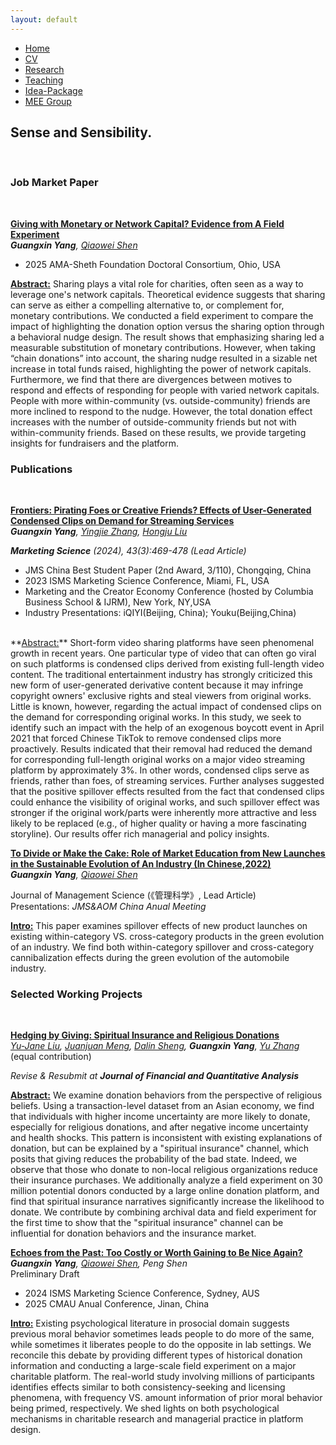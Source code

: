 ```yaml
---
layout: default
---  
```

 
 <ul>
 <li><a href="./">Home</a></li>
 <li><a href="./assets/files/CV.pdf">CV</a></li>
 <li><a href="./research.html">Research</a></li>
 <li><a href="./teaching.html">Teaching</a></li>
 <li><a href="./resources.html">Idea-Package</a></li>
 <li><a href="https://sites.google.com/view/quantmkt/home">MEE Group</a></li>
 </ul>


<div>
<h2>Sense and Sensibility.</h2><br/>
</div>

<h3>Job Market Paper</h3> <br/>

<ins> **[Giving with Monetary or Network Capital? Evidence from A Field Experiment](https://yximkt.github.io/assets/files/Echoes%20from%20the%20past_CMAU_Guangxin%20Yang_PKU.pdf)** </ins> <br/>
_**Guangxin Yang**, [Qiaowei Shen](https://scholar.google.com/citations?user=FjflKA4AAAAJ&hl=en)_ <br>

- 2025 AMA-Sheth Foundation Doctoral Consortium, Ohio, USA <br>


**<ins>Abstract:</ins>** Sharing plays a vital role for charities, often seen as a way to leverage one's network capitals. Theoretical evidence suggests that sharing can serve as either a compelling alternative to, or complement for, monetary contributions. We conducted a field experiment to compare the impact of highlighting the donation option versus the sharing option through a behavioral nudge design. The result shows that emphasizing sharing led a measurable substitution of monetary contributions. However, when taking “chain donations” into account, the sharing nudge resulted in  a sizable net increase in total funds raised, highlighting the power of network capitals. Furthermore, we find that there are divergences between motives to respond and effects of responding for people with varied network capitals. People with more within-community (vs. outside-community) friends are more inclined to respond to the nudge. However, the total donation effect increases with the number of outside-community friends but not with within-community friends. Based on these results, we provide targeting insights for fundraisers and the platform. 



 <h3>Publications</h3> <br/>

 <ins> **[Frontiers: Pirating Foes or Creative Friends? Effects of User-Generated Condensed Clips on Demand for Streaming Services](https://pubsonline.informs.org/doi/10.1287/mksc.2023.0031)** </ins> <br/>
_**Guangxin Yang**, [Yingjie Zhang](https://sites.google.com/view/yingjiezhang), [Hongju Liu](https://scholar.google.com/citations?view_op=list_works&hl=en&hl=en&user=9LSGbnEAAAAJ)_ <br>
  
_<strong>Marketing Science</strong> (2024), 43(3):469-478 (Lead Article)_ <br>

- JMS China Best Student Paper (2nd Award, 3/110), Chongqing, China <br>
- 2023 ISMS Marketing Science Conference, Miami, FL, USA <br>
- Marketing and the Creator Economy Conference (hosted by Columbia Business School & IJRM), New York, NY,USA <br>
- Industry Presentations: iQIYI(Beijing, China); Youku(Beijing,China) <br>
<br>
**<ins>Abstract:</ins>** Short-form video sharing platforms have seen phenomenal growth in recent years. One particular type of video that can often go viral on such platforms is condensed clips derived from existing full-length video content. The traditional entertainment industry has strongly criticized this new form of user-generated derivative content because it may infringe copyright owners' exclusive rights and steal viewers from original works. Little is known, however, regarding the actual impact of condensed clips on the demand for corresponding original works. In this study, we seek to identify such an impact with the help of an exogenous boycott event in April 2021 that forced Chinese TikTok to remove condensed clips more proactively. Results indicated that their removal had reduced the demand for corresponding full-length original works on a major video streaming platform by approximately 3%. In other words, condensed clips serve as friends, rather than foes, of streaming services. Further analyses suggested that the positive spillover effects resulted from the fact that condensed clips could enhance the visibility of original works, and such spillover effect was stronger if the original work/parts were inherently more attractive and less likely to be replaced (e.g., of higher quality or having a more fascinating storyline). Our results offer rich managerial and policy insights.

<br>
 
<ins> **[To Divide or Make the Cake: Role of Market Education from New Launches in the Sustainable Evolution of An Industry (In Chinese,2022)](https://kns.cnki.net/kcms/detail/detail.aspx?dbcode=CJFD&dbname=CJFDAUTO&filename=JCJJ202204002&uniplatform=NZKPT&v=MCMAwCSlCzbwAa1gXclvdpRsPggWuMdLPpjFr86QFfJJmoVnxbQR70nR62ww3GjL)** </ins><br/>
_**Guangxin Yang**, [Qiaowei Shen](https://scholar.google.com/citations?user=FjflKA4AAAAJ&hl=en)_ <br>

Journal of Management Science (《管理科学》, Lead Article)<br>
Presentations: _JMS&AOM China Anual Meeting_<br>
  
**<ins>Intro:</ins>** This paper examines spillover effects of new product launches on existing within-category VS. cross-category products in the green evolution of an industry. We find both within-category spillover and cross-category cannibalization effects during the green evolution of the
automobile industry.




<h3>Selected Working Projects</h3> <br/>

<ins> **[Hedging by Giving: Spiritual Insurance and Religious Donations](https://yximkt.github.io/assets/files/Hedging_by_giving__spiritual_insurance_and_religious_donations.pdf)** </ins> <br/>
_[Yu-Jane Liu](https://scholar.google.com/citations?user=g36Q7fAAAAAJ&hl=zh-TW), [Juanjuan Meng](https://sites.google.com/site/juanjuanmeng/),  [Dalin Sheng](https://www.dalinsheng.com), **Guangxin Yang**, [Yu Zhang](http://www.yu-zhang.net)_ (equal contribution) <br>
  
_Revise & Resubmit at <strong> Journal of Financial and Quantitative Analysis</strong>_ <br>


**<ins>Abstract:</ins>**  We examine donation behaviors from the perspective of religious beliefs. Using a transaction-level dataset from an Asian economy, we find that individuals with higher income uncertainty are more likely to donate, especially for religious donations, and after negative income uncertainty and health shocks. This pattern is inconsistent with existing explanations of donation, but can be explained by a "spiritual insurance" channel, which posits that giving reduces the probability of the bad state. Indeed, we observe that those who donate to non-local religious organizations reduce their insurance purchases. We additionally analyze a field experiment on 30 million potential donors conducted by a large online donation platform, and find that spiritual insurance narratives significantly increase the likelihood to donate. We contribute by combining archival data and field experiment for the first time to show that the "spiritual insurance" channel can be influential for donation behaviors and the insurance market.


<ins> **[Echoes from the Past: Too Costly or Worth Gaining to Be Nice Again?](https://yximkt.github.io/assets/files/Echoes%20from%20the%20past_CMAU_Guangxin%20Yang_PKU.pdf)** </ins> <br/>
_**Guangxin Yang**, [Qiaowei Shen](https://scholar.google.com/citations?user=FjflKA4AAAAJ&hl=en), Peng Shen_ <br>
Preliminary Draft <br>

- 2024 ISMS Marketing Science Conference, Sydney, AUS <br>
- 2025 CMAU Anual Conference, Jinan, China <br>

**<ins>Intro:</ins>** Existing psychological literature in prosocial domain suggests previous moral behavior sometimes leads people to do more of the same, while sometimes it liberates people to do the opposite in lab settings. We reconcile this debate by providing different types of historical donation information and conducting a large-scale field experiment on a major charitable platform. The real-world study involving millions of participants identifies effects similar to both consistency-seeking and licensing phenomena, with frequency VS. amount information of prior moral behavior being primed, respectively. We shed lights on both psychological mechanisms in charitable research and managerial practice in platform design.

 
 <br>


  


